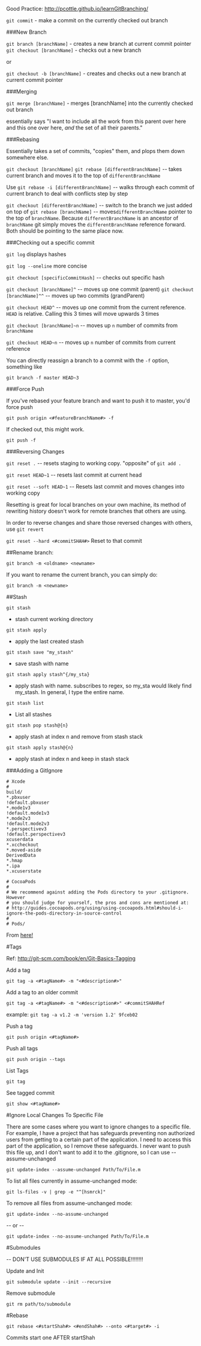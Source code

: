 Good Practice: http://pcottle.github.io/learnGitBranching/

`git commit` - make a commit on the currently checked out branch

###New Branch

`git branch [branchName]` - creates a new branch at current commit pointer
`git checkout [branchName]` - checks out a new branch

or

`git checkout -b [branchName]` - creates and checks out a new branch at current commit pointer

###Merging

`git merge [branchName]` - merges [branchName] into the currently checked out branch

essentially says "I want to include all the work from this parent over here and this one over here, <i>and</i> the set of all their parents."

###Rebasing

Essentially takes a set of commits, "copies" them, and plops them down somewhere else. 

`git checkout [branchName]` 
`git rebase [differentBranchName]` -- takes current branch and moves it to the top of `differentBranchName`

Use `git rebase -i [differentBranchName]` -- walks through each commit of current branch to deal with conflicts step by step

`git checkout [differentBranchName]` -- switch to the branch we just added on top of
`git rebase [branchName]` -- moves`differentBranchName` pointer to the top of `branchName`. Because `differentBranchName` is an ancestor of `branchName` git simply moves the `differentBranchName` reference forward. Both should be pointing to the same place now.

###Checking out a specific commit

`git log` displays hashes

`git log --oneline` more concise

`git checkout [specificCommitHash]` -- checks out specific hash

`git checkout [branchName]^` -- moves up one commit (parent)
`git checkout [branchName]^^` -- moves up two commits (grandParent)

`git checkout HEAD^` -- moves up one commit from the current reference.  `HEAD` is relative. Calling this 3 times will move upwards 3 times

`git checkout [branchName]~n` -- moves up `n` number of commits from `branchName`

`git checkout HEAD~n` -- moves up `n` number of commits from current reference

You can directly reassign a branch to a commit with the `-f` option, something like

`git branch -f master HEAD~3`

###Force Push

If you've rebased your feature branch and want to push it to master, you'd force push

`git push origin <#featureBranchName#> -f`

If checked out, this might work. 

`git push -f`

###Reversing Changes

`git reset .` -- resets staging to working copy.  "opposite" of `git add .`

`git reset HEAD~1` -- resets last commit at current head

`git reset --soft HEAD~1` -- Resets last commit and moves changes into working copy

Resetting is great for local branches on your own machine, its method of rewriting history doesn't work for remote branches that others are using.

In order to reverse changes and share those reversed changes with others, use `git revert`

`git reset --hard <#commitSHAH#>` Reset to that commit

##Rename branch:

`git branch -m <oldname> <newname>`

If you want to rename the current branch, you can simply do:

`git branch -m <newname>`

##Stash

`git stash`
- stash current working directory

`git stash apply`
- apply the last created stash

`git stash save "my_stash"`
- save stash with name

`git stash apply stash^{/my_sta}`
- apply stash with name.  subscribes to regex, so my_sta would likely find my_stash.  In general, I type the entire name.

`git stash list`
- List all stashes

`git stash pop stash@{n}`
- apply stash at index n and remove from stash stack

`git stash apply stash@{n}`
- apply stash at index n and keep in stash stack


###Adding a GitIgnore

```
# Xcode
#
build/
*.pbxuser
!default.pbxuser
*.mode1v3
!default.mode1v3
*.mode2v3
!default.mode2v3
*.perspectivev3
!default.perspectivev3
xcuserdata
*.xccheckout
*.moved-aside
DerivedData
*.hmap
*.ipa
*.xcuserstate

# CocoaPods
#
# We recommend against adding the Pods directory to your .gitignore. However
# you should judge for yourself, the pros and cons are mentioned at:
# http://guides.cocoapods.org/using/using-cocoapods.html#should-i-ignore-the-pods-directory-in-source-control
#
# Pods/
```

From <a href="https://github.com/github/gitignore/blob/master/Objective-C.gitignore">here!</a>

#Tags

Ref: <a href="http://git-scm.com/book/en/Git-Basics-Tagging">http://git-scm.com/book/en/Git-Basics-Tagging</a>

Add a tag

`git tag -a <#tagName#> -m "<#description#>"`

Add a tag to an older commit

`git tag -a <#tagName#> -m "<#description#>" <#commitSHAHRef`

  example: `git tag -a v1.2 -m 'version 1.2' 9fceb02`

Push a tag

`git push origin <#tagName#>`

Push all tags

`git push origin --tags`

List Tags

`git tag`

See tagged commit

`git show <#tagName#>`

#Ignore Local Changes To Specific File

There are some cases where you want to ignore changes to a specific file.  For example, I have a project that has safeguards preventing non authorized users from getting to a certain part of the application.  I need to access this part of the application, so I remove these safeguards.  I never want to push this file up, and I don't want to add it to the .gitignore, so I can use --assume-unchanged

`git update-index --assume-unchanged Path/To/File.m`

To list all files currently in assume-unchanged mode:

`git ls-files -v | grep -e "^[hsmrck]"`

To remove all files from assume-unchanged mode:

`git update-index --no-assume-unchanged`

-- or --

`git update-index --no-assume-unchanged Path/To/File.m`

#Submodules

-- DON'T USE SUBMODULES IF AT ALL POSSIBLE!!!!!!!!

Update and Init

`git submodule update --init --recursive`

Remove submodule

`git rm path/to/submodule`

#Rebase

`git rebase <#startShah#> <#endShah#> --onto <#target#> -i`

Commits start one AFTER startShah
